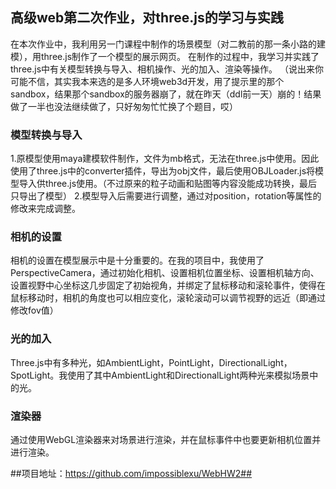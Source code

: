 ## 高级web第二次作业，对three.js的学习与实践 ##

在本次作业中，我利用另一门课程中制作的场景模型（对二教前的那一条小路的建模），用three.js制作了一个模型的展示网页。
在制作的过程中，我学习并实践了three.js中有关模型转换与导入、相机操作、光的加入、渲染等操作。
（说出来你可能不信，其实我本来选的是多人环境web3d开发，用了提示里的那个sandbox，结果那个sandbox的服务器崩了，就在昨天（ddl前一天）崩的！结果做了一半也没法继续做了，只好匆匆忙忙换了个题目，哎）
### 模型转换与导入 ###

1.原模型使用maya建模软件制作，文件为mb格式，无法在three.js中使用。因此使用了three.js中的converter插件，导出为obj文件，最后使用OBJLoader.js将模型导入供three.js使用。（不过原来的粒子动画和贴图等内容没能成功转换，最后只导出了模型）
2.模型导入后需要进行调整，通过对position，rotation等属性的修改来完成调整。

### 相机的设置 ###

相机的设置在模型展示中是十分重要的。在我的项目中，我使用了PerspectiveCamera，通过初始化相机、设置相机位置坐标、设置相机轴方向、设置视野中心坐标这几步固定了初始视角，并绑定了鼠标移动和滚轮事件，使得在鼠标移动时，相机的角度也可以相应变化，滚轮滚动可以调节视野的远近（即通过修改fov值）

### 光的加入 ###

Three.js中有多种光，如AmbientLight，PointLight，DirectionalLight，SpotLight。我使用了其中AmbientLight和DirectionalLight两种光来模拟场景中的光。

### 渲染器 ###

通过使用WebGL渲染器来对场景进行渲染，并在鼠标事件中也要更新相机位置并进行渲染。


##项目地址：https://github.com/impossiblexu/WebHW2##
